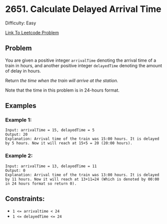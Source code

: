 # 2651. Calculate Delayed Arrival Time
Difficulty: Easy

[Link To Leetcode Problem](https://leetcode.com/problems/calculate-delayed-arrival-time/)

## Problem
You are given a positive integer `arrivalTime` denoting the arrival time of a train in hours, and another positive integer `delayedTime` denoting the amount of delay in hours.

Return *the time when the train will arrive at the station.*

Note that the time in this problem is in 24-hours format.

## Examples
### Example 1:
```
Input: arrivalTime = 15, delayedTime = 5 
Output: 20 
Explanation: Arrival time of the train was 15:00 hours. It is delayed by 5 hours. Now it will reach at 15+5 = 20 (20:00 hours).
```
### Example 2:
```
Input: arrivalTime = 13, delayedTime = 11
Output: 0
Explanation: Arrival time of the train was 13:00 hours. It is delayed by 11 hours. Now it will reach at 13+11=24 (Which is denoted by 00:00 in 24 hours format so return 0).
```

## Constraints:
- `1 <= arrivaltime < 24`
- `1 <= delayedTime <= 24`